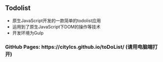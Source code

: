<h2>Todolist</h2>
<ul>
    <li>原生JavaScript开发的一款简单的todolist应用</li>
    <li>运用到了原生JavaScript下DOM的操作等技术 </li>
    <li>开发环境为Gulp</li>
</ul>
<h3>GitHub Pages: https://citylcs.github.io/toDoList/ (请用电脑端打开)</h3>